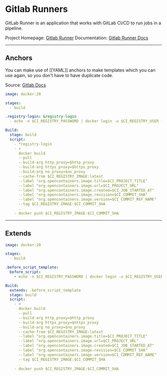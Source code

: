 # Gitlab Runners

GitLab Runner is an application that works with GitLab CI/CD to run jobs in a pipeline.

Project Homepage: [Gitlab Runner](https://gitlab.com/gitlab-org/gitlab-runner) 
Documentation: [Gitlab Runner Docs](https://docs.gitlab.com/runner/)

---

## Anchors

You can make use of [[YAML]] anchors to make templates which you can use again, so you don't have to have duplicate code.

Source: [Gitlab Docs](https://docs.gitlab.com/ee/ci/yaml/yaml_optimization.html#yaml-anchors-for-scripts)

```yaml
image: docker:20

stages:
  - build

.registry-login: &registry-login
  - echo -n $CI_REGISTRY_PASSWORD | docker login -u $CI_REGISTRY_USER --password-stdin $CI_REGISTRY

Build:
  stage: build
  script:
    - *registry-login
    - >
      docker build
      --pull
      --build-arg http_proxy=$http_proxy
      --build-arg https_proxy=$https_proxy
      --build-arg no_proxy=$no_proxy
      --cache-from $CI_REGISTRY_IMAGE:latest
      --label "org.opencontainers.image.title=$CI_PROJECT_TITLE"
      --label "org.opencontainers.image.url=$CI_PROJECT_URL"
      --label "org.opencontainers.image.created=$CI_JOB_STARTED_AT"
      --label "org.opencontainers.image.revision=$CI_COMMIT_SHA"
      --label "org.opencontainers.image.version=$CI_COMMIT_REF_NAME"
      --tag $CI_REGISTRY_IMAGE:$CI_COMMIT_SHA
      .
    - docker push $CI_REGISTRY_IMAGE:$CI_COMMIT_SHA
```

---

## Extends

```yml
image: docker:20

stages:
  - build

.before_script_template:
  before_script:
    - echo -n $CI_REGISTRY_PASSWORD | docker login -u $CI_REGISTRY_USER --password-stdin $CI_REGISTRY

Build:
  extends: .before_script_template
  stage: build
  script:
    - >
      docker build
      --pull
      --build-arg http_proxy=$http_proxy
      --build-arg https_proxy=$https_proxy
      --build-arg no_proxy=$no_proxy
      --cache-from $CI_REGISTRY_IMAGE:latest
      --label "org.opencontainers.image.title=$CI_PROJECT_TITLE"
      --label "org.opencontainers.image.url=$CI_PROJECT_URL"
      --label "org.opencontainers.image.created=$CI_JOB_STARTED_AT"
      --label "org.opencontainers.image.revision=$CI_COMMIT_SHA"
      --label "org.opencontainers.image.version=$CI_COMMIT_REF_NAME"
      --tag $CI_REGISTRY_IMAGE:$CI_COMMIT_SHA
      .
    - docker push $CI_REGISTRY_IMAGE:$CI_COMMIT_SHA
```